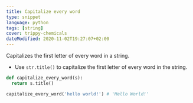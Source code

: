 ```yaml
---
title: Capitalize every word
type: snippet
language: python
tags: [string]
cover: trippy-chemicals
dateModified: 2020-11-02T19:27:07+02:00
---
```


Capitalizes the first letter of every word in a string.

- Use `str.title()` to capitalize the first letter of every word in the string.

```py
def capitalize_every_word(s):
  return s.title()
```

```py
capitalize_every_word('hello world!') # 'Hello World!'
```
